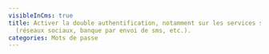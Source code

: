 ```yaml
---
visibleInCms: true
title: Activer la double authentification, notamment sur les services sensibles
  (réseaux sociaux, banque par envoi de sms, etc.).
categories: Mots de passe
---
```

